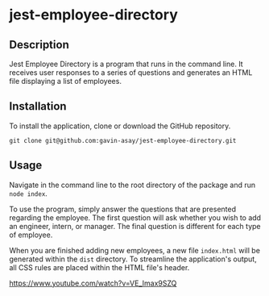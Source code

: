 # jest-employee-directory

## Description

Jest Employee Directory is a program that runs in the command line. It receives user responses to a series of questions and generates an HTML file displaying a list of employees.

## Installation

To install the application, clone or download the GitHub repository.

`git clone git@github.com:gavin-asay/jest-employee-directory.git`

## Usage

Navigate in the command line to the root directory of the package and run `node index`.

To use the program, simply answer the questions that are presented regarding the employee. The first question will ask whether you wish to add an engineer, intern, or manager. The final question is different for each type of employee.

When you are finished adding new employees, a new file `index.html` will be generated within the `dist` directory. To streamline the application's output, all CSS rules are placed within the HTML file's header.

https://www.youtube.com/watch?v=VE_Imax9SZQ
